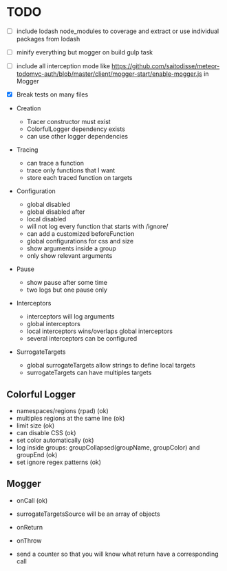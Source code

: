 # TODO

- [ ] include lodash node_modules to coverage and extract or use individual packages from lodash
- [ ] minify everything but mogger on build gulp task
- [ ] include all interception mode like https://github.com/saitodisse/meteor-todomvc-auth/blob/master/client/mogger-start/enable-mogger.js in Mogger

- [x] Break tests on many files

 * Creation
    + Tracer constructor must exist
    + ColorfulLogger dependency exists
    + can use other logger dependencies

 * Tracing
    + can trace a function
    + trace only functions that I want
    + store each traced function on targets

 * Configuration
    + global disabled
    + global disabled after
    + local disabled
    + will not log every function that starts with /ignore/
    + can add a customized beforeFunction
    + global configurations for css and size
    + show arguments inside a group
    + only show relevant arguments

 * Pause
    + show pause after some time
    + two logs but one pause only

 * Interceptors
    + interceptors will log arguments
    + global interceptors
    + local interceptors wins/overlaps global interceptors
    + several interceptors can be configured

 * SurrogateTargets
    + global surrogateTargets allow strings to define local targets
    + surrogateTargets can have multiples targets

## Colorful Logger
 + namespaces/regions (rpad) (ok)
 + multiples regions at the same line (ok)
 + limit size (ok)
 + can disable CSS (ok)
 + set color automatically (ok)
 + log inside groups: groupCollapsed(groupName, groupColor) and groupEnd (ok)
 + set ignore regex patterns (ok)

## Mogger
 + onCall (ok)
 + surrogateTargetsSource will be an array of objects


 + onReturn
 + onThrow
 + send a counter so that you will know what return have a corresponding call
